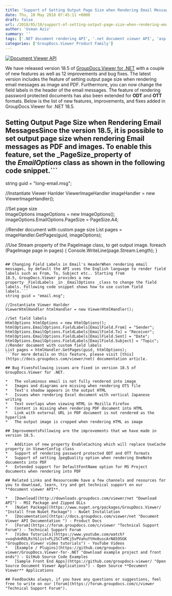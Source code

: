 ```yaml
---
title: 'Support of Setting Output Page Size when Rendering Email Messages in GroupDocs.Viewer for .NET 18.5'
date: Thu, 10 May 2018 07:45:11 +0000
draft: false
url: /2018/05/10/support-of-setting-output-page-size-when-rendering-email-messages-in-groupdocs.viewer-for-.net-18.5/
author: 'Usman Aziz'
summary: ''
tags: ['.NET document rendering API', '.net document viewer API', 'asp.net document viewer API', 'C# document viewer API', 'document rendering API', 'GroupDocs.Viewer for .NET Releases']
categories: ['GroupDocs.Viewer Product Family']
---
```


[![Document Viewer API](https://blog.groupdocs.com/wp-content/uploads/sites/4/2016/11/groupdocs-viewer-net.png)](https://www.groupdocs.com/products/viewer/net)

We have released version 18.5 of [GroupDocs.Viewer for .NET](https://products.groupdocs.com/viewer/net) with a couple of new features as well as 12 improvements and bug fixes. The latest version includes the feature of setting output page size when rendering email messages as image and PDF. Furthermore, you can now change the field labels in the header of the email messages. The feature of rendering password protected documents has also been extended for **ODT** and **OTT** formats. Below is the list of new features, improvements, and fixes added in GroupDocs.Viewer for .NET 18.5.

## Setting Output Page Size when Rendering Email MessagesSince the version 18.5, it is possible to set output page size when rendering Email messages as PDF and images. To enable this feature, set the _PageSize_property of the _EmailOptions_ class as shown in the following code snippet.```
string guid = "long-email.msg";
   
//Instantiate Viewer Hanlder 
ViewerImageHandler imageHandler = new ViewerImageHandler();
   
//Set page size  
ImageOptions imageOptions = new ImageOptions();
imageOptions.EmailOptions.PageSize = PageSize.A4;
  
//Render document with custom page size
List pages = imageHandler.GetPages(guid, imageOptions);
  
//Use Stream property of the PageImage class, to get output image.
foreach (PageImage page in pages)
{
    Console.WriteLine(page.Stream.Length);
}
```For more details on this feature, please visit [this](https://docs.groupdocs.com/viewer/net) documentation article.

## Changing Field Labels in Email's HeaderWhen rendering email messages, by default the API uses the English language to render field labels such as From, To, Subject etc.. Starting from 18.5, GroupDocs.Viewer provides a new property _FieldLabels _in _EmailOptions _class to change the field labels. Following code snippet shows how to use custom field labels.```
string guid = "email.msg";

//Instantiate Viewer Hanlder 
ViewerHtmlHandler htmlHandler = new ViewerHtmlHandler();

//Set field labels 
HtmlOptions htmlOptions = new HtmlOptions();
htmlOptions.EmailOptions.FieldLabels[EmailField.From] = "Sender";
htmlOptions.EmailOptions.FieldLabels[EmailField.To] = "Receiver";
htmlOptions.EmailOptions.FieldLabels[EmailField.Sent] = "Date";
htmlOptions.EmailOptions.FieldLabels[EmailField.Subject] = "Topic";
//Render document with custom field labels
List pages = htmlHandler.GetPages(guid, htmlOptions);
```For more details on this feature, please visit [this](https://docs.groupdocs.com/viewer/net) documentation article.

## Bug FixesFollowing issues are fixed in version 18.5 of GroupDocs.Viewer for .NET.

*   The voluminous email is not fully rendered into image
*   Images and diagrams are missing when rendering OTS file
*   Text's shadow appears in the output HTML
*   Issues when rendering Excel document with vertical Japanese writing
*   Text overlaps when viewing HTML in Mozilla Firefox
*   Content is missing when rendering PDF document into HTML
*   Link with external URL in PDF document is not rendered as the hyperlink
*   The output image is cropped when rendering HTML as image

## ImprovementsFollowing are the improvements that we have made in version 18.5.

*   Addition of new property EnableCaching which will replace UseCache property in ViewerConfig class
*   Support of rendering password protected ODT and OTT formats
*   Support of setting JpegQuality option when rendering OneNote documents into PDF
*   Extended support for DefaultFontName option for MS Project documents when rendering into PDF

## Related Links and ResourcesWe have a few channels and resources for you to download, learn, try and get technical support on our **document viewer API**.

*   [Download](http://downloads.groupdocs.com/viewer/net "Download API") - MSI Package and Zipped DLLs
*   [NuGet Package](https://www.nuget.org/packages/GroupDocs.Viewer/ "Install from NuGet Package") - NuGet Installation
*   [Documentation](https://docs.groupdocs.com/viewer/net "Document Viewer API Documentation ") - Product Docs
*   [Forum](https://forum.groupdocs.com/c/viewer "Technical Support Forum") - Technical Support Forum
*   [Video Tutorials](https://www.youtube.com/watch?v=oqh4nROLRsY&list=PL25CTxMCj5vPVahuYtHx0uscArNA595GK "GroupDocs.Viewer video tutorials") - YouTube Videos
*   [Example / Plugins](https://github.com/groupdocs-viewer/GroupDocs.Viewer-for-.NET "download example project and front ends") - GitHub Source Code Examples
*   [Sample Front End Apps](https://github.com/groupdocs-viewer/ "Open Source Document Viewer Applications") - Open Source **Document Viewer** Applications

## FeedbackAs always, if you have any questions or suggestions, feel free to write on our [forum](https://forum.groupdocs.com/c/viewer "Technical Support Forum").





